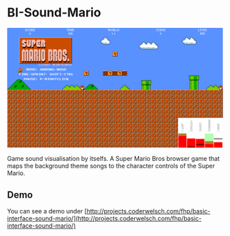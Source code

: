 # BI-Sound-Mario

![Playing](assets/play.jpg)

Game sound visualisation by itselfs. A Super Mario Bros browser game that maps the background theme songs to the character controls of the Super Mario.

## Demo
You can see a demo under [http://projects.coderwelsch.com/fhp/basic-interface-sound-mario/](http://projects.coderwelsch.com/fhp/basic-interface-sound-mario/)